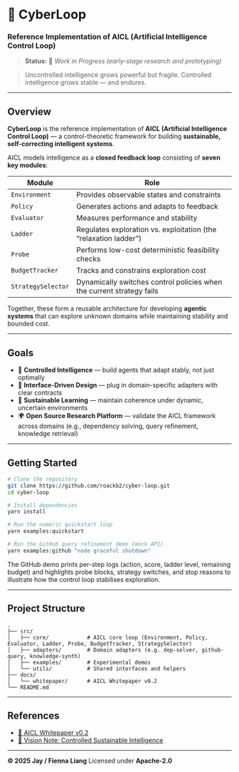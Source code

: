 # 🧠 CyberLoop

### Reference Implementation of AICL (Artificial Intelligence Control Loop)

> **Status:** 🧩 *Work in Progress (early-stage research and prototyping)*

> Uncontrolled intelligence grows powerful but fragile.
> Controlled intelligence grows stable — and endures.

---

## Overview

**CyberLoop** is the reference implementation of **AICL (Artificial Intelligence Control Loop)** —
a control-theoretic framework for building **sustainable, self-correcting intelligent systems**.

AICL models intelligence as a **closed feedback loop** consisting of **seven key modules**:

| Module | Role |
|--------|------|
| `Environment` | Provides observable states and constraints |
| `Policy` | Generates actions and adapts to feedback |
| `Evaluator` | Measures performance and stability |
| `Ladder` | Regulates exploration vs. exploitation (the “relaxation ladder”) |
| `Probe` | Performs low-cost deterministic feasibility checks |
| `BudgetTracker` | Tracks and constrains exploration cost |
| `StrategySelector` | Dynamically switches control policies when the current strategy fails |

Together, these form a reusable architecture for developing **agentic systems** that can explore unknown domains while maintaining stability and bounded cost.

---

## Goals

- 🔁 **Controlled Intelligence** — build agents that adapt stably, not just optimally
- 🧩 **Interface-Driven Design** — plug in domain-specific adapters with clear contracts
- 🧠 **Sustainable Learning** — maintain coherence under dynamic, uncertain environments
- 🌍 **Open Source Research Platform** — validate the AICL framework across domains (e.g., dependency solving, query refinement, knowledge retrieval)

---

## Getting Started

```bash
# Clone the repository
git clone https://github.com/roackb2/cyber-loop.git
cd cyber-loop

# Install dependencies
yarn install

# Run the numeric quickstart loop
yarn examples:quickstart

# Run the GitHub query refinement demo (mock API)
yarn examples:github "node graceful shutdown"
```

The GitHub demo prints per-step logs (action, score, ladder level, remaining budget) and highlights probe blocks, strategy switches, and stop reasons to illustrate how the control loop stabilises exploration.

---

## Project Structure

```
.
├── src/
│   ├── core/            # AICL core loop (Environment, Policy, Evaluator, Ladder, Probe, BudgetTracker, StrategySelector)
│   ├── adapters/        # Domain adapters (e.g. dep-solver, github-query, knowledge-synth)
│   ├── examples/        # Experimental demos
│   └── utils/           # Shared interfaces and helpers
├── docs/
│   └── whitepaper/      # AICL Whitepaper v0.2
└── README.md
```

---

## References

- [📜 AICL Whitepaper v0.2](./docs/whitepaper/AICL_Whitepaper_v0.2.md)
- [🎯 Vision Note: Controlled Sustainable Intelligence](https://github.com/roackb2/cyber-loop/discussions)

---

**© 2025 Jay / Fienna Liang**
Licensed under **Apache-2.0**
